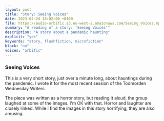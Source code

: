 ```yaml
---
layout: post
title: "Story: Seeing voices"
date: 2023-04-24 18:02:00 +0100
file: https://audio-orbific.s3.eu-west-2.amazonaws.com/Seeing_Voices.mp3
summary: "A reading of a story: 'Seeing Voices'"
description: "A story about a pandemic haunting"
explicit: "yes" 
keywords: "story, flashfiction, microfiction"
block: "no" 
voices: "orbific"
---
```


### Seeing Voices

This is a very short story, just over a minute long, about hauntings during the pandemic. I wrote it for the most recent session of the Todmorden Wednesday Writers.

The piece was written as a horror story, but reading it aloud, the group laughed at some of the images. I'm OK with that. Horror and laughter are closely linked. While I find the images in this story horrifying, they are also amusing.  
